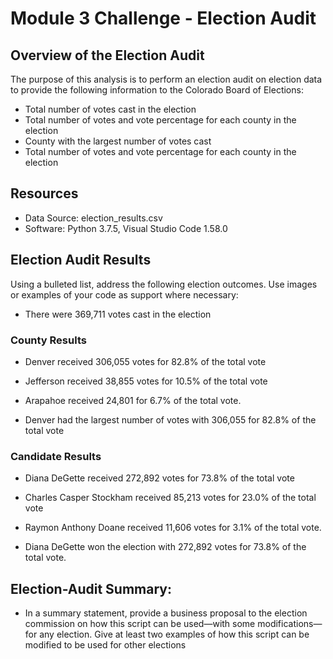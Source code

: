 # Module 3 Challenge - Election Audit

## Overview of the Election Audit
The purpose of this analysis is to perform an election audit on election data to provide the following information to the Colorado Board of Elections:
 - Total number of votes cast in the election
 - Total number of votes and vote percentage for each county in the election
 - County with the largest number of votes cast
 - Total number of votes and vote percentage for each county in the election


## Resources
- Data Source: election_results.csv
- Software: Python 3.7.5, Visual Studio Code 1.58.0


## Election Audit Results
Using a bulleted list, address the following election outcomes. Use images or examples of your code as support where necessary:  

 - There were 369,711 votes cast in the election

### County Results
 - Denver received 306,055 votes for 82.8% of the total vote
 - Jefferson received 38,855 votes for 10.5% of the total vote
 - Arapahoe received 24,801 for 6.7% of the total vote.  

 - Denver had the largest number of votes with 306,055 for 82.8% of the total vote

### Candidate Results
 - Diana DeGette received 272,892 votes for 73.8% of the total vote
 - Charles Casper Stockham received 85,213 votes for 23.0% of the total vote
 - Raymon Anthony Doane received 11,606 votes for 3.1% of the total vote.  

 - Diana DeGette won the election with 272,892 votes for 73.8% of the total vote.


## Election-Audit Summary: 
 - In a summary statement, provide a business proposal to the election commission on how this script can be used—with some modifications—for any election. Give at least two examples of how this script can be modified to be used for other elections
